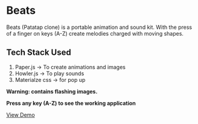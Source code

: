 # Beats
Beats (Patatap clone) is a portable animation and sound kit. With the press of a finger on keys (A-Z) create melodies charged with moving shapes.  
## Tech Stack Used
1. Paper.js -> To create animations and images
2. Howler.js -> To play sounds 
3. Materialze css -> for pop up

**Warning: contains flashing images.** 

**Press any key (A-Z) to see the working application** 


[View Demo](https://gsavitha95.github.io/Beats/)
